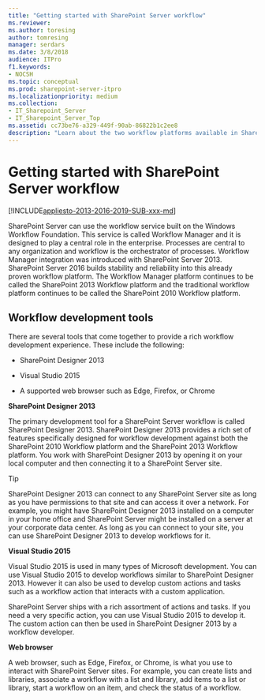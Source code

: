 ```yaml
---
title: "Getting started with SharePoint Server workflow"
ms.reviewer: 
ms.author: toresing
author: tomresing
manager: serdars
ms.date: 3/8/2018
audience: ITPro
f1.keywords:
- NOCSH
ms.topic: conceptual
ms.prod: sharepoint-server-itpro
ms.localizationpriority: medium
ms.collection:
- IT_Sharepoint_Server
- IT_Sharepoint_Server_Top
ms.assetid: cc73be76-a329-449f-90ab-86822b1c2ee8
description: "Learn about the two workflow platforms available in SharePoint Server and the tools for working with them."
---
```


# Getting started with SharePoint Server workflow

[!INCLUDE[appliesto-2013-2016-2019-SUB-xxx-md](../includes/appliesto-2013-2016-2019-SUB-xxx-md.md)]
  
SharePoint Server can use the workflow service built on the Windows Workflow Foundation. This service is called Workflow Manager and it is designed to play a central role in the enterprise. Processes are central to any organization and workflow is the orchestrator of processes. Workflow Manager integration was introduced with SharePoint Server 2013. SharePoint Server 2016 builds stability and reliability into this already proven workflow platform. The Workflow Manager platform continues to be called the SharePoint 2013 Workflow platform and the traditional workflow platform continues to be called the SharePoint 2010 Workflow platform.
  
## Workflow development tools

There are several tools that come together to provide a rich workflow development experience. These include the following:
  
- SharePoint Designer 2013
    
- Visual Studio 2015
    
- A supported web browser such as Edge, Firefox, or Chrome
    
 **SharePoint Designer 2013**
  
The primary development tool for a SharePoint Server workflow is called SharePoint Designer 2013. SharePoint Designer 2013 provides a rich set of features specifically designed for workflow development against both the SharePoint 2010 Workflow platform and the SharePoint 2013 Workflow platform. You work with SharePoint Designer 2013 by opening it on your local computer and then connecting it to a SharePoint Server site. 
  
> [!TIP]
> SharePoint Designer 2013 can connect to any SharePoint Server site as long as you have permissions to that site and can access it over a network. For example, you might have SharePoint Designer 2013 installed on a computer in your home office and SharePoint Server might be installed on a server at your corporate data center. As long as you can connect to your site, you can use SharePoint Designer 2013 to develop workflows for it. 
  
 **Visual Studio 2015**
  
Visual Studio 2015 is used in many types of Microsoft development. You can use Visual Studio 2015 to develop workflows similar to SharePoint Designer 2013. However it can also be used to develop custom actions and tasks such as a workflow action that interacts with a custom application. 
  
SharePoint Server ships with a rich assortment of actions and tasks. If you need a very specific action, you can use Visual Studio 2015 to develop it. The custom action can then be used in SharePoint Designer 2013 by a workflow developer. 
  
 **Web browser**
  
A web browser, such as Edge, Firefox, or Chrome, is what you use to interact with SharePoint Server sites. For example, you can create lists and libraries, associate a workflow with a list and library, add items to a list or library, start a workflow on an item, and check the status of a workflow. 
  

